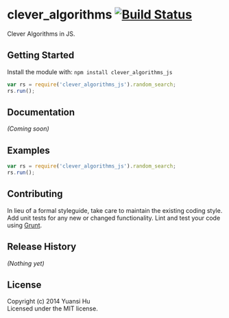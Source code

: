 # clever_algorithms [![Build Status](https://secure.travis-ci.org/fox000002/clever_algorithms_js.png?branch=master)](http://travis-ci.org/fox000002/clever_algorithms_js)

Clever Algorithms in JS.

## Getting Started
Install the module with: `npm install clever_algorithms_js`

```javascript
var rs = require('clever_algorithms_js').random_search;
rs.run();
```

## Documentation
_(Coming soon)_

## Examples
```javascript
var rs = require('clever_algorithms_js').random_search;
rs.run();
```

## Contributing
In lieu of a formal styleguide, take care to maintain the existing coding style. Add unit tests for any new or changed functionality. Lint and test your code using [Grunt](http://gruntjs.com/).

## Release History
_(Nothing yet)_

## License
Copyright (c) 2014 Yuansi Hu  
Licensed under the MIT license.
